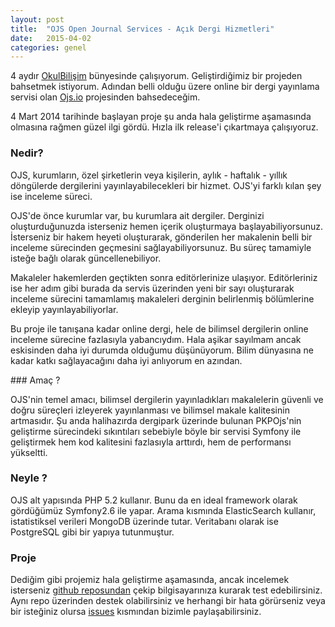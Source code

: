 ```yaml
---
layout: post
title:  "OJS Open Journal Services - Açık Dergi Hizmetleri"
date:   2015-04-02
categories: genel
---
```


4 aydır [OkulBilişim](http://okulbilisim.com) bünyesinde çalışıyorum. Geliştirdiğimiz
bir projeden bahsetmek istiyorum. Adından belli olduğu üzere online bir dergi
yayınlama servisi olan [Ojs.io](http://ojs.io) projesinden bahsedeceğim.

4 Mart 2014  tarihinde başlayan proje şu anda hala geliştirme aşamasında olmasına
rağmen güzel ilgi gördü. Hızla ilk release'i çıkartmaya çalışıyoruz.

### Nedir?

OJS, kurumların, özel şirketlerin veya kişilerin, aylık - haftalık - yıllık
döngülerde dergilerini yayınlayabilecekleri bir hizmet. OJS'yi farklı kılan şey
ise inceleme süreci.

OJS'de önce kurumlar var, bu kurumlara ait dergiler. Derginizi oluşturduğunuzda
isterseniz hemen içerik oluşturmaya başlayabiliyorsunuz. İsterseniz bir hakem
heyeti oluşturarak, gönderilen her makalenin belli bir inceleme sürecinden
geçmesini sağlayabiliyorsunuz. Bu süreç tamamiyle isteğe bağlı olarak güncellenebiliyor.

Makaleler hakemlerden geçtikten sonra editörlerinize ulaşıyor. Editörleriniz ise
her adım gibi burada da servis üzerinden yeni bir sayı oluşturarak inceleme sürecini
tamamlamış makaleleri derginin belirlenmiş bölümlerine ekleyip yayınlayabiliyorlar.

Bu proje ile tanışana kadar online dergi, hele de bilimsel dergilerin online inceleme
sürecine fazlasıyla yabancıydım. Hala aşikar sayılmam ancak eskisinden daha iyi
durumda olduğumu düşünüyorum. Bilim dünyasına ne kadar katkı sağlayacağını daha
iyi anlıyorum en azından.


### Amaç ?

OJS'nin temel amacı, bilimsel dergilerin yayınladıkları makalelerin güvenli ve
doğru süreçleri izleyerek yayınlanması ve bilimsel makale kalitesinin artmasıdır.
Şu anda halihazırda dergipark üzerinde bulunan PKPOjs'nin geliştirme sürecindeki
sıkıntıları sebebiyle böyle bir servisi Symfony ile geliştirmek hem kod kalitesini
fazlasıyla arttırdı, hem de performansı yükseltti.

### Neyle ?

OJS alt yapısında PHP 5.2 kullanır. Bunu da en ideal framework olarak gördüğümüz
Symfony2.6 ile yapar. Arama kısmında ElasticSearch kullanır, istatistiksel verileri
MongoDB üzerinde tutar. Veritabanı olarak ise PostgreSQL gibi bir yapıya tutunmuştur.

### Proje

Dediğim gibi projemiz hala geliştirme aşamasında, ancak incelemek isterseniz
[github reposundan](http://github.com/okulbilisim/ojs) çekip bilgisayarınıza
kurarak test edebilirsiniz. Aynı repo üzerinden destek olabilirsiniz ve herhangi
bir hata görürseniz veya bir isteğiniz olursa [issues](https://github.com/okulbilisim/ojs/issues)
kısmından bizimle paylaşabilirsiniz.
